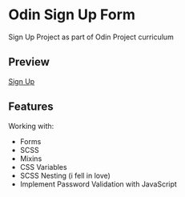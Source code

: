 # Odin Sign Up Form

Sign Up Project as part of Odin Project curriculum


## Preview

[Sign Up](https://ena0berzerk.github.io/odin-sign-up-form/)

## Features

Working with:
- Forms
- SCSS
- Mixins
- CSS Variables
- SCSS Nesting (i fell in love)
- Implement Password Validation with JavaScript
